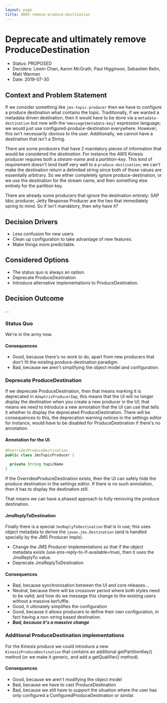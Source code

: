 ```yaml
---
layout: page
title: 0005-remove-produce-destination
---
```

# Deprecate and ultimately remove ProduceDestination

* Status: PROPOSED
* Deciders: Lewin Chan, Aaron McGrath, Paul Higginson, Sebastien Belin, Matt Warman
* Date: 2019-07-30

## Context and Problem Statement

If we consider something like `jms-topic-producer` then we have to configure a produce destination what contains the topic. Traditionally, if we wanted a metadata driven destination, then it would have to be done via a `metadata-destination` but now with the `%message{metadata-key}` expression language; we would just use configured-produce-destination everywhere. However; this isn't necessarily obvious to the user. Additionally, we cannot have a destination that isn't a String.

There are some producers that have 2 mandatory pieces of information that would be considered the _destination_. For instance the AWS Kinesis producer requires both a _stream-name_ and a _partition-key_. This kind of requirement doesn't lend itself very well to a `produce-destination`; we can't make the destination return a delimited string since both of those values are essentially arbitrary. So we either completely ignore produce-destination, or we use the destination for the stream name, and then something else entirely for the partition key. 

There are already some producers that ignore the destination entirely: SAP Idoc producer, Jetty Response Producer are the two that immediately spring to mind. So if isn't mandatory, then why have it?

## Decision Drivers 

* Less confusion for new users.
* Clean up configuration to take advantage of new features.
* Make things more predictable.

## Considered Options

* The status quo is always an option.
* Deprecate ProduceDestination
* Introduce alternative implementations to ProduceDestination.

## Decision Outcome

...


### Status Quo

We're in the army now.

#### Consequences 

* Good, because there's no work to do, apart from new producers that don't fit the existing produce-destination paradigm.
* Bad, because we aren't simplifying the object model and configuration.

### Deprecate ProduceDestination

If we deprecate ProduceDestination, then that means marking it is deprecated in `AdaptrisProducerImp`; this means that the UI will no longer display the destination when you create a new producer in the UI; that means we need to introduce a new annotation that the UI can use that tells it whether to display the deprecated ProduceDestination. There will be consequences to this, the deprecation warning notices in the settings editor for instance, would have to be disabled for ProduceDestination if there's no annotation.

#### Annotation for the UI.

```java
@OverridesProduceDestination
public class JmsTopicProducer {
  
  private String topicName
}
```

If the OverridesProduceDestination exists, then the UI can safely hide the produce destination in the settings editor. If there is no such annotation, then it has to display the destination still. 

That means we can have a phased approach to fully removing the produce destination.

#### JmsReplyToDestination

Finally there is a special `JmsReplyToDestination` that is in use; this uses object metadata to derive the `javax.jms.Destination` (and is handled specially by the JMS Producer Impls).

* Change the JMS Producer implementations so that if the object metadata exists (use-jms-reply-to-if-available=true), then it uses the JmsReplyTo value.
* Deprecate JmsReplyToDestination

#### Consequences 

* Bad, because synchronisation between the UI and core releases...
* Neutral, because there will be crossover period where both styles need to be valid; and how do we message this change to the existing users without a massive kerfuffle.
* Good, it ultimately simplifies the configuration
* Good, because it allows producers to define their own configuration, in fact having a non-string based destination.
* __*Bad, because it's a massive change*__

### Additional ProduceDestination implementations

For the Kinesis produce we could introduce a new `KinesisProduceDestination` that contains an additional getPartitionKey() method (or we make it generic, and add a getQualifier() method).

#### Consequences 

* Good, because we aren't modifying the object model
* Bad, because we have to cast ProduceDestination
* Bad, because we still have to support the situation where the user has only configured a ConfiguredProduceDestination or similar.

